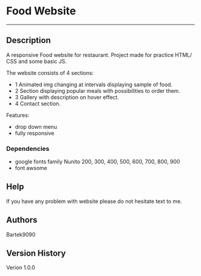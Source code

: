 # Food Website
-------------------------

## Description
A responsive Food website for restaurant. Project made for practice HTML/ CSS and some basic JS. 

The website consists of 4 sections: <br/>  

  - 1 Animated img changing at intervals displaying sample of food.
  - 2 Section displaying popular meals with possibilities to order them.
  - 3 Gallery with description on hover effect.
  - 4 Contact section.

Features:
  - drop down menu
  - fully responsive

### Dependencies

* google fonts family Nunito 200, 300, 400, 500, 600, 700, 800, 900
* font awsome

## Help

If you have any problem with website please do not hesitate text to me.

## Authors
Bartek9090

## Version History

Verion 1.0.0
